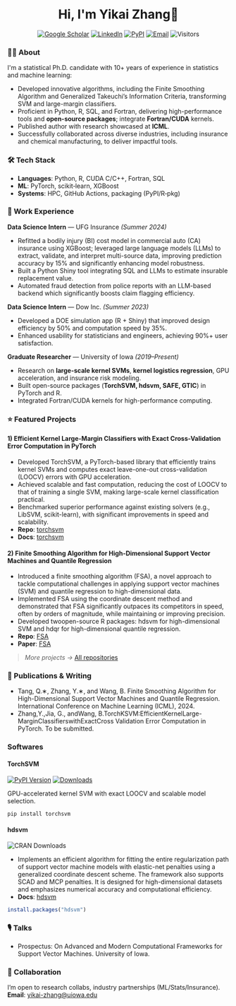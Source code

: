 <h1 align="center">Hi, I'm Yikai Zhang👋</h1>
<p align="center">
<a href="https://scholar.google.com/YOUR_LINK_HERE"><img alt="Google Scholar" src="https://img.shields.io/badge/Scholar-4285F4?logo=google-scholar&logoColor=white"></a>
<a href="https://www.linkedin.com/in/yikai-zhang-66a01b160"><img alt="LinkedIn" src="https://img.shields.io/badge/LinkedIn-0A66C2?logo=linkedin&logoColor=white"></a>
<a href="https://pypi.org/user/yikaizhang/"><img alt="PyPI" src="https://img.shields.io/badge/PyPI-3775A9?logo=pypi&logoColor=white"></a>
<a href="mailto:yikai.zhang@uiowa.edu"><img alt="Email" src="https://img.shields.io/badge/Email-181717?logo=gmail&logoColor=white"></a>
<img alt="Visitors" src="https://komarev.com/ghpvc/?username=YikaiZhang95&style=flat">
</p>


### 🧑‍🔬 About
I'm a statistical Ph.D. candidate with 10+ years of experience in statistics and machine learning:
- Developed innovative algorithms, including the Finite Smoothing Algorithm and Generalized Takeuchi’s Information Criteria, transforming SVM and large-margin classifiers.
- Proficient in Python, R, SQL, and Fortran, delivering high-performance tools and **open-source packages**; integrate **Fortran/CUDA** kernels.
- Published author with research showcased at **ICML**.
- Successfully collaborated across diverse industries, including insurance and chemical manufacturing, to deliver impactful tools.


### 🛠️ Tech Stack
- **Languages**: Python, R, CUDA C/C++, Fortran, SQL
- **ML**: PyTorch, scikit‑learn, XGBoost
- **Systems**: HPC, GitHub Actions, packaging (PyPI/R‑pkg)

### 💼 Work Experience

**Data Science Intern** — UFG Insurance _(Summer 2024)_  
- Refitted a bodily injury (BI) cost model in commercial auto (CA) insurance using XGBoost; leveraged large language models (LLMs) to extract, validate, and interpret multi-source data, improving prediction  accuracy by 15% and significantly enhancing model robustness.  
- Built a Python Shiny tool integrating SQL and LLMs to estimate insurable replacement value.
- Automated fraud detection from police reports with an LLM-based backend which significantly boosts claim flagging efficiency.  

**Data Science Intern** — Dow Inc. _(Summer 2023)_  
- Developed a DOE simulation app (R + Shiny) that improved design efficiency by 50% and computation speed by 35%. 
- Enhanced usability for statisticians and engineers, achieving 90%+ user satisfaction. 

**Graduate Researcher** — University of Iowa _(2019–Present)_  
- Research on **large-scale kernel SVMs**, **kernel logistics regression**, GPU acceleration, and insurance risk modeling.  
- Built open-source packages (**TorchSVM, hdsvm, SAFE, GTIC**) in PyTorch and R.  
- Integrated Fortran/CUDA kernels for high-performance computing.  


### ⭐ Featured Projects


#### 1)  Efficient Kernel Large-Margin Classifiers with Exact Cross-Validation Error Computation in PyTorch
- Developed TorchSVM, a PyTorch-based library that efficiently trains kernel SVMs and computes exact leave-one-out cross-validation (LOOCV) errors with GPU acceleration.
- Achieved scalable and fast computation, reducing the cost of LOOCV to that of training a single SVM, making large-scale kernel classification practical.
- Benchmarked superior performance against existing solvers (e.g., LibSVM, scikit-learn), with significant improvements in speed and scalability.
- **Repo**: [torchsvm](https://github.com/YikaiZhang95/torchsvm)
- **Docs**: [torchsvm](https://pypi.org/project/torchsvm/)

#### 2) Finite Smoothing Algorithm for High-Dimensional Support Vector Machines and Quantile Regression
- Introduced a finite smoothing algorithm (FSA), a novel approach to tackle computational challenges in applying support vector machines (SVM) and quantile regression to high-dimensional data.
- Implemented FSA using the coordinate descent method and demonstrated that FSA significantly outpaces its competitors in speed, often by orders of magnitude, while maintaining or improving precision.
- Developed twoopen-source R packages: hdsvm for high-dimensional SVM and hdqr for high-dimensional quantile regression.
- **Repo**: [FSA](https://github.com/YikaiZhang95/hdsvm)
- **Paper**: [FSA](https://openreview.net/pdf?id=RvwMTDYTOb)

> _More projects →_ [All repositories](https://github.com/YikaiZhang95?tab=repositories)


### 📄 Publications & Writing
- Tang, Q.∗, Zhang, Y.∗, and Wang, B. Finite Smoothing Algorithm for High-Dimensional Support Vector
 Machines and Quantile Regression. International Conference on Machine Learning (ICML), 2024.
-  Zhang,Y.,Jia, G., andWang, B.TorchKSVM:EfficientKernelLarge-MarginClassifierswithExactCross
Validation Error Computation in PyTorch. To be submitted.

### Softwares
#### TorchSVM
[![PyPI Version](https://img.shields.io/pypi/v/torchsvm)](https://pypi.org/project/torchksvm/)
[![Downloads](https://pepy.tech/badge/torchsvm)](https://pepy.tech/project/torchsvm)

GPU-accelerated kernel SVM with exact LOOCV and scalable model selection.
```python
pip install torchsvm
```

#### hdsvm
![CRAN Downloads](https://cranlogs.r-pkg.org/badges/grand-total/hdsvm)

- Implements an efficient algorithm for fitting the entire regularization path of support vector machine models with elastic-net penalties using a generalized coordinate descent scheme. The framework also supports SCAD and MCP penalties. It is designed for high-dimensional datasets and emphasizes numerical accuracy and computational efficiency.
- **Docs**: [hdsvm](https://cran.r-project.org/web/packages/hdsvm/index.html)
  
```r
install.packages("hdsvm")
```


### 🎙️ Talks
- Prospectus: On Advanced and Modern Computational Frameworks for Support Vector Machines. University of Iowa.



### 🤝 Collaboration
I’m open to research collabs, industry partnerships (ML/Stats/Insurance).
**Email**: yikai-zhang@uiowa.edu

